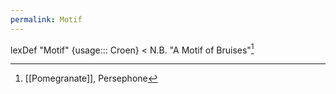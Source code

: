 ```yaml
---
permalink: Motif
---
```

lexDef "Motif" {usage::: Croen} < N.B. "A Motif of Bruises"[^MotifCroen]

[^MotifCroen]: [[Pomegranate]], Persephone
